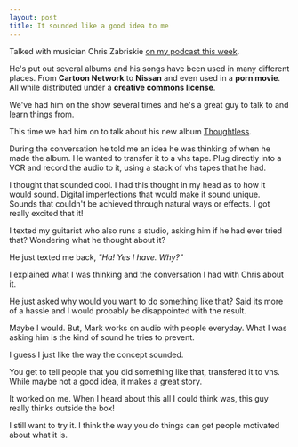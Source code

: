 ```yaml
---
layout: post
title: It sounded like a good idea to me
---
```

Talked with musician Chris Zabriskie [on my podcast this week](https://www.musicmanumit.com/2015/09/another-chris-zabriskie-150913-music.html).

He's put out several albums and his songs have been used in many different places. From **Cartoon Network** to **Nissan** and even used in a **porn movie**. All while distributed under a **creative commons license**.

We've had him on the show several times and he's a great guy to talk to and learn things from.

This time we had him on to talk about his new album [Thoughtless](https://amzn.to/1NqSMhs).

During the conversation he told me an idea he was thinking of when he made the album. He wanted to transfer it to a vhs tape. Plug directly into a VCR and record the audio to it, using a stack of vhs tapes that he had.

I thought that sounded cool. I had this thought in my head as to how it would sound. Digital imperfections that would make it sound unique. Sounds that couldn't be achieved through natural ways or effects. I got really excited that it!

I texted my guitarist who also runs a studio, asking him if he had ever tried that? Wondering what he thought about it?

He just texted me back, _"Ha! Yes I have. Why?"_

I explained what I was thinking and the conversation I had with Chris about it. 

He just asked why would you want to do something like that? Said its more of a hassle and I would probably be disappointed with the result.

Maybe I would. But, Mark works on audio with people everyday. What I was asking him is the kind of sound he tries to prevent.

I guess I just like the way the concept sounded. 

You get to tell people that you did something like that, transfered it to vhs. While maybe not a good idea, it makes a great story.

It worked on me. When I heard about this all I could think was, this guy really thinks outside the box!

I still want to try it. I think the way you do things can get people motivated about what it is.